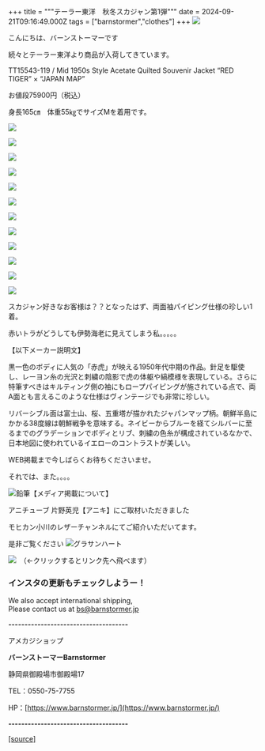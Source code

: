 +++
title = """テーラー東洋　秋冬スカジャン第1弾"""
date = 2024-09-21T09:16:49.000Z
tags = ["barnstormer","clothes"]
+++
[![](https://stat.ameba.jp/user_images/20231023/16/barnstormer-go/b2/03/p/o0420015015354743273.png)](https://ameblo.jp/barnstormer-go/entry-12825670498.html)

こんにちは、バーンストーマーです

続々とテーラー東洋より商品が入荷してきています。

TT15543-119 / Mid 1950s Style Acetate Quilted Souvenir Jacket “RED TIGER” × “JAPAN MAP”

お値段75900円（税込）

身長165㎝　体重55㎏でサイズMを着用です。

[![](https://stat.ameba.jp/user_images/20240921/18/barnstormer-go/f5/19/j/o0487070015488938407.jpg)](https://stat.ameba.jp/user_images/20240921/18/barnstormer-go/f5/19/j/o0487070015488938407.jpg)

[![](https://stat.ameba.jp/user_images/20240921/18/barnstormer-go/9c/ac/j/o0466070015488938415.jpg)](https://stat.ameba.jp/user_images/20240921/18/barnstormer-go/9c/ac/j/o0466070015488938415.jpg)

[![](https://stat.ameba.jp/user_images/20240921/18/barnstormer-go/19/48/j/o0466070015488938409.jpg)](https://stat.ameba.jp/user_images/20240921/18/barnstormer-go/19/48/j/o0466070015488938409.jpg)

[![](https://stat.ameba.jp/user_images/20240921/18/barnstormer-go/a7/ca/j/o0466070015488938414.jpg)](https://stat.ameba.jp/user_images/20240921/18/barnstormer-go/a7/ca/j/o0466070015488938414.jpg)

[![](https://stat.ameba.jp/user_images/20240921/18/barnstormer-go/d7/96/j/o0466070015488938410.jpg)](https://stat.ameba.jp/user_images/20240921/18/barnstormer-go/d7/96/j/o0466070015488938410.jpg)

[![](https://stat.ameba.jp/user_images/20240921/18/barnstormer-go/57/76/j/o0466070015488938412.jpg)](https://stat.ameba.jp/user_images/20240921/18/barnstormer-go/57/76/j/o0466070015488938412.jpg)

[![](https://stat.ameba.jp/user_images/20240921/18/barnstormer-go/14/08/j/o0522070015488938417.jpg)](https://stat.ameba.jp/user_images/20240921/18/barnstormer-go/14/08/j/o0522070015488938417.jpg)

[![](https://stat.ameba.jp/user_images/20240921/18/barnstormer-go/0c/c2/j/o0466070015488938426.jpg)](https://stat.ameba.jp/user_images/20240921/18/barnstormer-go/0c/c2/j/o0466070015488938426.jpg)

[![](https://stat.ameba.jp/user_images/20240921/18/barnstormer-go/36/72/j/o0466070015488938419.jpg)](https://stat.ameba.jp/user_images/20240921/18/barnstormer-go/36/72/j/o0466070015488938419.jpg)

[![](https://stat.ameba.jp/user_images/20240921/18/barnstormer-go/3f/ae/j/o0466070015488938424.jpg)](https://stat.ameba.jp/user_images/20240921/18/barnstormer-go/3f/ae/j/o0466070015488938424.jpg)

[![](https://stat.ameba.jp/user_images/20240921/18/barnstormer-go/68/33/j/o0487070015488938421.jpg)](https://stat.ameba.jp/user_images/20240921/18/barnstormer-go/68/33/j/o0487070015488938421.jpg)

[![](https://stat.ameba.jp/user_images/20240921/18/barnstormer-go/ef/c8/j/o0466070015488938422.jpg)](https://stat.ameba.jp/user_images/20240921/18/barnstormer-go/ef/c8/j/o0466070015488938422.jpg)

スカジャン好きなお客様は？？となったはず、両面袖パイピング仕様の珍しい1着。

赤いトラがどうしても伊勢海老に見えてしまう私。。。。。

【以下メーカー説明文】

黒一色のボディに人気の「赤虎」が映える1950年代中期の作品。針足を駆使し、レーヨン糸の光沢と刺繍の陰影で虎の体躯や縞模様を表現している。さらに特筆すべきはキルティング側の袖にもロープパイピングが施されている点で、両A面とも言えるこのような仕様はヴィンテージでも非常に珍しい。  
  
リバーシブル面は富士山、桜、五重塔が描かれたジャパンマップ柄。朝鮮半島にかかる38度線は朝鮮戦争を意味する。ネイビーからブルーを経てシルバーに至るまでのグラデーションでボディとリブ、刺繍の色糸が構成されているなかで、日本地図に使われているイエローのコントラストが美しい。

WEB掲載まで今しばらくお待ちくださいませ。

それでは、また。。。。

![鉛筆](https://stat100.ameba.jp/blog/ucs/img/char/char3/519.png)【メディア掲載について】

アニチューブ 片野英児【アニキ】にご取材いただきました

モヒカン小川のレザーチャンネルにてご紹介いただいてます。

是非ご覧ください ![グラサンハート](https://stat100.ameba.jp/blog/ucs/img/char/char3/148.png)

[![](https://stat.ameba.jp/user_images/20230412/16/barnstormer-go/6a/23/p/o0108010815269242493.png)](https://www.instagram.com/barnstormer_daily/)　（←クリックするとリンク先へ飛べます）

### インスタの更新もチェックしようー！

We also accept international shipping,  
Please contact us at bs@barnstormer.jp

**\-------------------------------------**

アメカジショップ

**バーンストーマーBarnstormer**

静岡県御殿場市御殿場17

TEL：0550-75-7755

HP：[https://www.barnstormer.jp/](https://www.barnstormer.jp/)

**\-------------------------------------**

[[source]](https://ameblo.jp/barnstormer-go/entry-12868411814.html)
